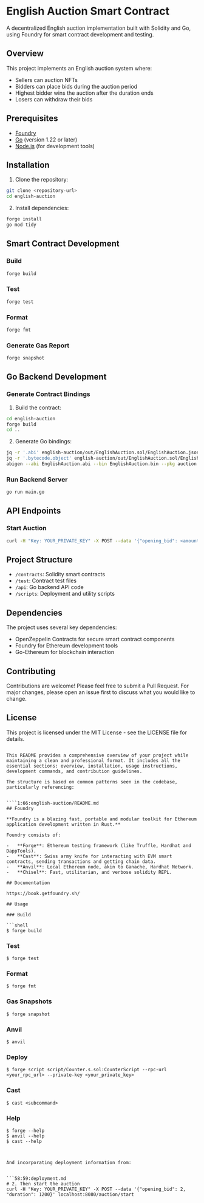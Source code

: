 # English Auction Smart Contract

A decentralized English auction implementation built with Solidity and Go, using Foundry for smart contract development and testing.

## Overview

This project implements an English auction system where:
- Sellers can auction NFTs
- Bidders can place bids during the auction period
- Highest bidder wins the auction after the duration ends
- Losers can withdraw their bids

## Prerequisites

- [Foundry](https://book.getfoundry.sh/getting-started/installation)
- [Go](https://golang.org/doc/install) (version 1.22 or later)
- [Node.js](https://nodejs.org/) (for development tools)

## Installation

1. Clone the repository:
```bash
git clone <repository-url>
cd english-auction
```

2. Install dependencies:
```bash
forge install
go mod tidy
```

## Smart Contract Development

### Build
```bash
forge build
```

### Test
```bash
forge test
```

### Format
```bash
forge fmt
```

### Generate Gas Report
```bash
forge snapshot
```

## Go Backend Development

### Generate Contract Bindings

1. Build the contract:
```bash
cd english-auction
forge build
cd ..
```

2. Generate Go bindings:
```bash
jq -r '.abi' english-auction/out/EnglishAuction.sol/EnglishAuction.json > EnglishAuction.abi
jq -r '.bytecode.object' english-auction/out/EnglishAuction.sol/EnglishAuction.json > EnglishAuction.bin
abigen --abi EnglishAuction.abi --bin EnglishAuction.bin --pkg auction --out api/auction/auction.go
```

### Run Backend Server
```bash
go run main.go
```

## API Endpoints

### Start Auction
```bash
curl -H "Key: YOUR_PRIVATE_KEY" -X POST --data '{"opening_bid": <amount>, "duration": <seconds>}' localhost:8080/auction/start
```

## Project Structure

- `/contracts`: Solidity smart contracts
- `/test`: Contract test files
- `/api`: Go backend API code
- `/scripts`: Deployment and utility scripts

## Dependencies

The project uses several key dependencies:
- OpenZeppelin Contracts for secure smart contract components
- Foundry for Ethereum development tools
- Go-Ethereum for blockchain interaction

## Contributing

Contributions are welcome! Please feel free to submit a Pull Request. For major changes, please open an issue first to discuss what you would like to change.

## License

This project is licensed under the MIT License - see the LICENSE file for details.
```

This README provides a comprehensive overview of your project while maintaining a clean and professional format. It includes all the essential sections: overview, installation, usage instructions, development commands, and contribution guidelines.

The structure is based on common patterns seen in the codebase, particularly referencing:


````1:66:english-auction/README.md
## Foundry

**Foundry is a blazing fast, portable and modular toolkit for Ethereum application development written in Rust.**

Foundry consists of:

-   **Forge**: Ethereum testing framework (like Truffle, Hardhat and DappTools).
-   **Cast**: Swiss army knife for interacting with EVM smart contracts, sending transactions and getting chain data.
-   **Anvil**: Local Ethereum node, akin to Ganache, Hardhat Network.
-   **Chisel**: Fast, utilitarian, and verbose solidity REPL.

## Documentation

https://book.getfoundry.sh/

## Usage

### Build

```shell
$ forge build
```

### Test

```shell
$ forge test
```

### Format

```shell
$ forge fmt
```

### Gas Snapshots

```shell
$ forge snapshot
```

### Anvil

```shell
$ anvil
```

### Deploy

```shell
$ forge script script/Counter.s.sol:CounterScript --rpc-url <your_rpc_url> --private-key <your_private_key>
```

### Cast

```shell
$ cast <subcommand>
```

### Help

```shell
$ forge --help
$ anvil --help
$ cast --help
```
````


And incorporating deployment information from:


```58:59:deployment.md
# 2. Then start the auction
curl -H "Key: YOUR_PRIVATE_KEY" -X POST --data '{"opening_bid": 2, "duration": 1200}' localhost:8080/auction/start
